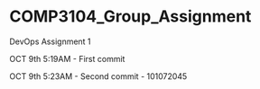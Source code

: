 # COMP3104_Group_Assignment
DevOps Assignment 1

OCT 9th 5:19AM - First commit


OCT 9th 5:23AM - Second commit - 101072045
